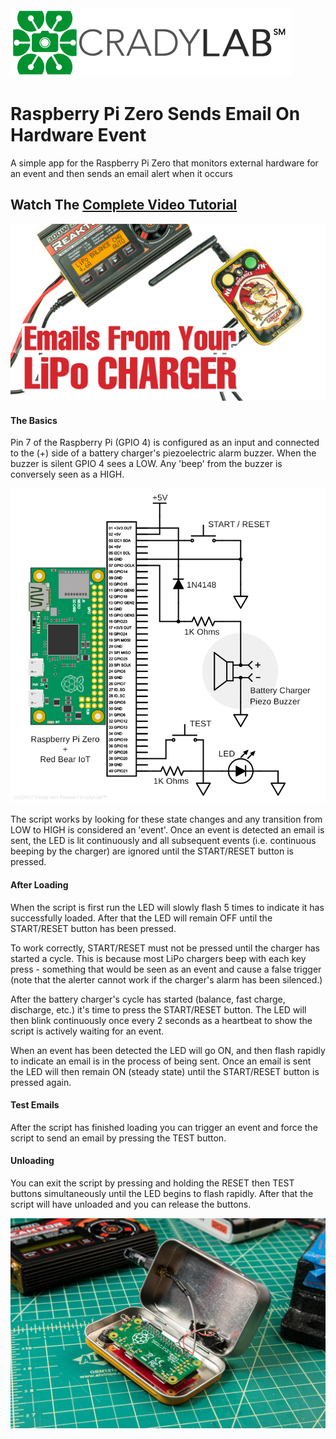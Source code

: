 <img src="images/CradyLab_450x110.png" width="450" height="110" />

# Raspberry Pi Zero Sends Email On Hardware Event
A simple app for the Raspberry Pi Zero that monitors external hardware for an event and then sends an email alert when it occurs 

## Watch The [Complete Video Tutorial](https://youtu.be/7OaZsSdVpSQ)

<p align="center"><img src="images/mintymailer_yt_thumbnail_1200x675.jpg"></p>

#### The Basics

Pin 7 of the Raspberry Pi (GPIO 4) is configured as an input and connected to the (+) side of a battery charger's
piezoelectric alarm buzzer.  When the buzzer is silent GPIO 4 sees a LOW. Any 'beep' from the buzzer is conversely
seen as a HIGH.

<p align="center"><img src="images/diagram800x800.png"></p>

The script works by looking for these state changes and any transition from LOW to HIGH is considered
an 'event'.  Once an event is detected an email is sent, the LED is lit continuously and all subsequent events (i.e.
continuous beeping by the charger) are ignored until the START/RESET button is pressed.

#### After Loading

When the script is first run the LED will slowly flash 5 times to indicate it has successfully loaded.  After that the
LED will remain OFF until the START/RESET button has been pressed.

To work correctly, START/RESET must not be pressed until the charger has started a cycle.  This is because most LiPo
chargers beep with each key press - something that would be seen as an event and cause a false trigger (note that the
alerter cannot work if the charger's alarm has been silenced.)

After the battery charger's cycle has started (balance, fast charge, discharge, etc.) it's time to press the START/RESET
button.  The LED will then blink continuously once every 2 seconds as a heartbeat to show the script is actively waiting for
an event.

When an event has been detected the LED will go ON, and then flash rapidly to indicate an email is in the process of
being sent.  Once an email is sent the LED will then remain ON (steady state) until the START/RESET button is pressed again.

#### Test Emails

After the script has finished loading you can trigger an event and force the script to send an email by pressing the TEST button.

#### Unloading

You can exit the script by pressing and holding the RESET then TEST buttons simultaneously until the LED begins to flash rapidly.
After that the script will have unloaded and you can release the buttons.

<p align="center"><img src="images/emailer_ss_1200x800_06.jpg"></p>


